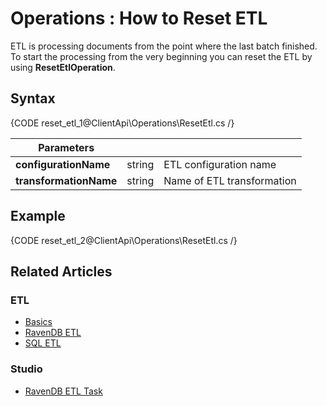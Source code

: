 ﻿# Operations : How to Reset ETL

ETL is processing documents from the point where the last batch finished. To start the processing from the very beginning you can reset the ETL by using **ResetEtlOperation**.

## Syntax

{CODE reset_etl_1@ClientApi\Operations\ResetEtl.cs /}

| Parameters | | |
| ------------- | ----- | ---- |
| **configurationName** | string | ETL configuration name |
| **transformationName** | string | Name of ETL transformation |

## Example

{CODE reset_etl_2@ClientApi\Operations\ResetEtl.cs /}

## Related Articles

### ETL

- [Basics](../../../../server/ongoing-tasks/etl/basics)
- [RavenDB ETL](../../../../server/ongoing-tasks/etl/raven)
- [SQL ETL](../../../../server/ongoing-tasks/etl/sql)

### Studio

- [RavenDB ETL Task](../../../../studio/database/tasks/ongoing-tasks/ravendb-etl-task)
